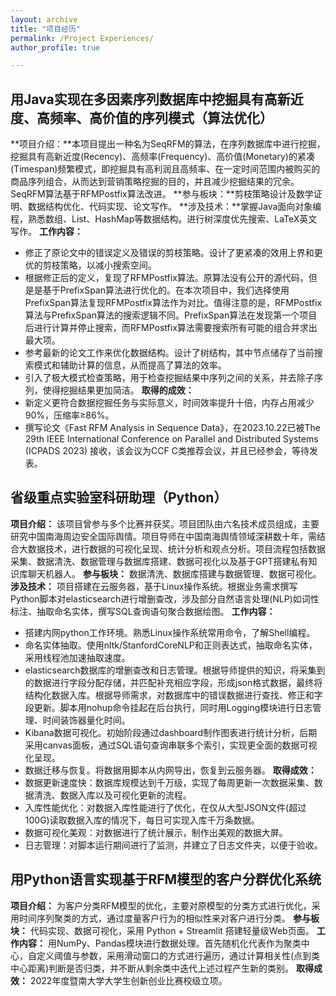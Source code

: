 ```yaml
---
layout: archive
title: "项目经历"
permalink: /Project Experiences/
author_profile: true

---
```


## 用Java实现在多因素序列数据库中挖掘具有高新近度、高频率、高价值的序列模式（算法优化）
**项目介绍：**本项目提出一种名为SeqRFM的算法，在序列数据库中进行挖掘，挖掘具有高新近度(Recency)、高频率(Frequency)、高价值(Monetary)的紧凑(Timespan)频繁模式，即挖掘具有高利润且高频率、在一定时间范围内被购买的商品序列组合，从而达到营销策略挖掘的目的，并且减少挖掘结果的冗余。SeqRFM算法基于RFMPostfix算法改进。
**参与板块：**剪枝策略设计及数学证明、数据结构优化、代码实现、论文写作。
**涉及技术：**掌握Java面向对象编程，熟悉数组、List、HashMap等数据结构。进行树深度优先搜索、LaTeX英文写作。
**工作内容：**
  * 修正了原论文中的错误定义及错误的剪枝策略。设计了更紧凑的效用上界和更优的剪枝策略，以减小搜索空间。
  * 根据修正后的定义，复现了RFMPostfix算法。原算法没有公开的源代码，但是是基于PrefixSpan算法进行优化的。在本次项目中，我们选择使用PrefixSpan算法复现RFMPostfix算法作为对比。值得注意的是，RFMPostfix算法与PrefixSpan算法的搜索逻辑不同。PrefixSpan算法在发现第一个项目后进行计算并停止搜索，而RFMPostfix算法需要搜索所有可能的组合并求出最大项。
  * 参考最新的论文工作来优化数据结构。设计了树结构，其中节点储存了当前搜索模式和辅助计算的信息，从而提高了算法的效率。
  * 引入了极大模式检查策略，用于检查挖掘结果中序列之间的关系，并去除子序列，使得挖掘结果更加简洁。
**取得的成效：**
  * 新定义更符合数据挖掘任务与实际意义，时间效率提升十倍，内存占用减少90%，压缩率≥86%。
  * 撰写论文《Fast RFM Analysis in Sequence Data》，在2023.10.22已被The 29th IEEE International Conference on Parallel and Distributed Systems (ICPADS 2023) 接收，该会议为CCF C类推荐会议，并且已经参会，等待发表。

## 省级重点实验室科研助理（Python）
**项目介绍：** 该项目曾参与多个比赛并获奖。项目团队由六名技术成员组成，主要研究中国南海周边安全国际舆情。项目导师在中国南海舆情领域深耕数十年，需结合大数据技术，进行数据的可视化呈现、统计分析和观点分析。项目流程包括数据采集、数据清洗、数据管理与数据库搭建、数据可视化以及基于GPT搭建私有知识库聊天机器人。
**参与板块：** 数据清洗、数据库搭建与数据管理、数据可视化。
**涉及技术：** 项目搭建在云服务器，基于Linux操作系统。根据业务需求撰写Python脚本对elasticsearch进行增删查改，涉及部分自然语言处理(NLP)如词性标注、抽取命名实体，撰写SQL查询语句聚合数据绘图。
**工作内容：**
  * 搭建内网python工作环境。熟悉Linux操作系统常用命令，了解Shell编程。
  * 命名实体抽取。使用nltk/StanfordCoreNLP和正则表达式，抽取命名实体，采用线程池加速抽取速度。
  * elasticsearch数据库的增删查改和日志管理。根据导师提供的知识，将采集到的数据进行字段分配存储，并匹配补充相应字段，形成json格式数据，最终将结构化数据入库。根据导师需求，对数据库中的错误数据进行查找、修正和字段更新。脚本用nohup命令挂起在后台执行，同时用Logging模块进行日志管理、时间装饰器量化时间。
  * Kibana数据可视化。初始阶段通过dashboard制作图表进行统计分析，后期采用canvas面板，通过SQL语句查询串联多个索引，实现更全面的数据可视化呈现。
  * 数据迁移与恢复。将数据用脚本从内网导出，恢复到云服务器。
**取得成效：**
  * 数据更新速度快：数据库规模达到千万级，实现了每周更新一次数据采集、数据清洗、数据入库以及可视化更新的流程。
  * 入库性能优化：对数据入库性能进行了优化，在仅从大型JSON文件(超过100G)读取数据入库的情况下，每日可实现入库千万条数据。
  * 数据可视化美观：对数据进行了统计展示，制作出美观的数据大屏。
  * 日志管理：对脚本运行期间进行了监测，并建立了日志文件夹，以便于验收。
## 用Python语言实现基于RFM模型的客户分群优化系统
**项目介绍：** 为客户分类RFM模型的优化，主要对原模型的分类方式进行优化，采用时间序列聚类的方式，通过度量客户行为的相似性来对客户进行分类。
**参与板块：** 代码实现、数据可视化，采用 Python + Streamlit 搭建轻量级Web页面。
**工作内容：** 用NumPy、Pandas模块进行数据处理。首先随机化代表作为聚类中心，自定义阈值与参数，采用滑动窗口的方式进行遍历，通过计算相关性(点到类中心距离)判断是否归类，并不断从剩余类中迭代上述过程产生新的类别。
**取得成效：** 2022年度暨南大学大学生创新创业比赛校级立项。
    
